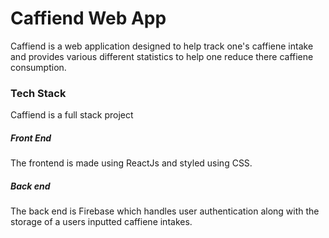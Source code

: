 # Caffiend Web App

Caffiend is a web application designed to help track one's caffiene intake and provides various different statistics to help one reduce there caffiene consumption. 
<h3>Tech Stack</h3>
Caffiend is a full stack project
<h5>Front End</h5>
The frontend is made using ReactJs and styled using CSS.  
<h5>Back end</h5>
The back end is Firebase which handles user authentication along with the storage of a users inputted caffiene intakes. 
